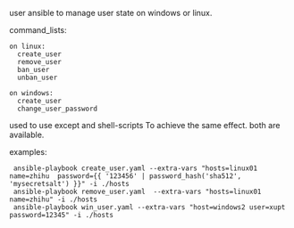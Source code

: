 user ansible to manage user state on windows or linux.

command_lists:
    
    on linux:
      create_user
      remove_user
      ban_user
      unban_user
    
    on windows:
      create_user
      change_user_password

used to use except and shell-scripts To achieve the same effect.
both are available.

examples:

     ansible-playbook create_user.yaml --extra-vars "hosts=linux01 name=zhihu  password={{ '123456' | password_hash('sha512', 'mysecretsalt') }}" -i ./hosts
     ansible-playbook remove_user.yaml  --extra-vars "hosts=linux01 name=zhihu" -i ./hosts
     ansible-playbook win_user.yaml --extra-vars "host=windows2 user=xupt password=12345" -i ./hosts
